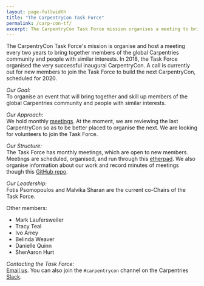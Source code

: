 ```yaml
---
layout: page-fullwidth
title: "The CarpentryCon Task Force"
permalink: /carp-con-tf/
excerpt: The CarpentryCon Task Force mission organises a meeting to bring together members of the global Carpentries community.
---
```


The CarpentryCon Task Force's mission is organise and host a meeting every two years to bring together members of the global 
Carpentries community
and people with similar interests. In 2018, the Task Force organised the very successful inaugural CarpentryCon. 
A call is currently out for new members to join the Task Force to build the next CarpentryCon, scheduled for 2020.

_Our Goal:_    
To organise an event that will bring together and skill up members of the global Carpentries community and people with similar interests.

_Our Approach:_    
We hold monthly [meetings](https://pad.carpentries.org/2018carpentrycontaskforce). At the moment, we are reviewing the 
last CarpentryCon so as to be better placed to organise the next. We are looking for volunteers to join the Task Force.

_Our Structure:_    
The Task Force has monthly meetings, which are open to new members. Meetings are scheduled, organised, and 
run through this [etherpad](https://pad.carpentries.org/2018carpentrycontaskforce). We also organise information
about our work and record minutes of meetings though this [GitHub repo](https://github.com/carpentries/carpentrycon).

_Our Leadership:_    
Fotis Psomopoulos and Malvika Sharan are the current co-Chairs of the Task Force.

Other members:

- Mark Laufersweiler
- Tracy Teal
- Ivo Arrey
- Belinda Weaver
- Danielle Quinn
- SherAaron Hurt

_Contacting the Task Force:_    
[Email us](mailto:carpentrycon@carpentries.org). You can also join the `#carpentrycon` channel on the Carpentries [Slack](https://swc-slack-invite.herokuapp.com/).
